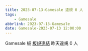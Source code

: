 ```yaml
---
title: 2023-07-13-Gamesale 違規 0 人
tags:
    - Gamesale
abbrlink: 2023-07-13-Gamesale
date: Gamesale-2023-07-13 12:00:00
---
```

Gamesale 板 [板規連結](https://www.ptt.cc/bbs/Gossiping/M.1637425085.A.07D.html)
昨天違規 0 人
